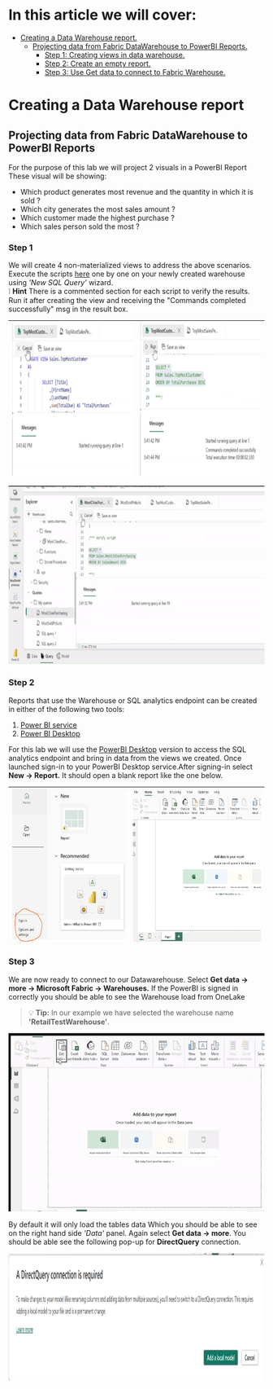 # In this article we will cover:

* [Creating a Data Warehouse report.](#creating-a-data-warehouse-report)
  * [Projecting data from Fabric DataWarehouse to PowerBI Reports.](#projecting-data-from-fabric-datawarehouse-to-powerbi-reports)
    * [Step 1: Creating views in data warehouse.](#step-1)
    * [Step 2: Create an empty report.](#step-2)
    * [Step 3: Use Get data to connect to Fabric Warehouse.](#step-3)

# Creating a Data Warehouse report

## Projecting data from Fabric DataWarehouse to PowerBI Reports

For the purpose of this lab we will project 2 visuals in a PowerBI Report
These visual will be showing:

* Which product generates most revenue and the quantity in which it is sold ?
* Which city generates the most sales amount ?
* Which customer made the highest purchase ?
* Which sales person sold the most ?

### Step 1

We will create 4 non-materialized views to address the above scenarios. Execute the scripts [here](/Assests/WarehouseScripts/) one by one on your newly created warehouse using *'New SQL Query'* wizard.</br>
:grey_exclamation: **Hint** There is a commented section for each script to verify the results. Run it after creating the view and receiving the "Commands completed successfully" msg in the result box.

|<img src='/Assests/Media/ExecutionMsg.PNG' width='400' height='300'>|<img src='/Assests/Media/SucessfulCompletionMsg.PNG' width='400' height='300'>|
| ------------- |------------- |
<img src='/Assests/Media/CreatingViews.gif' width='900' height='350'>

### Step 2 

Reports that use the Warehouse or SQL analytics endpoint can be created in either of the following two tools:

1. [Power BI service](https://learn.microsoft.com/fabric/data-warehouse/reports-power-bi-service)
2. [Power BI Desktop](https://learn.microsoft.com/power-bi/fundamentals/desktop-getting-started)

For this lab we will use the [PowerBI Desktop](https://learn.microsoft.com/power-bi/fundamentals/desktop-get-the-desktop) version to access the SQL analytics endpoint and bring in data from the views we created. Once launched sign-in to your PowerBI Desktop service.After signing-in select **New -> Report.** It should open a blank report like the one below.

|<img src='/Assests/Media/SigninPBI.PNG' width='400' height='300'>|<img src='/Assests/Media/BlankReport.PNG' width='450' height='300'>|
| ------- | ------- |

### Step 3

We are now ready to connect to our Datawarehouse. Select **Get data -> more -> Microsoft Fabric -> Warehouses.** If the PowerBI is signed in correctly you should be able to see the Warehouse load from OneLake
> :bulb: **Tip:** In our example we have selected the warehouse name **'RetailTestWarehouse'**.

<img src='/Assests/Media/SelectinWarehousePBI.gif' width='800' height='350'>

By default it will only load the tables data Which you should be able to see on the right hand side *'Data'* panel. Again select **Get data -> more**. You should be able see the following pop-up for **DirectQuery** connection.

<img src='/Assests/Media/DirectQueryConnection.PNG' width='600' height='250'>
